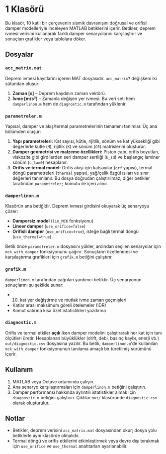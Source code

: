 # 1 Klasörü

Bu klasör, 10 katlı bir çerçevenin sismik davranışını doğrusal ve orifisli damper modelleriyle inceleyen MATLAB betiklerini içerir. Betikler, deprem ivmesi verisini kullanarak farklı damper senaryolarını karşılaştırır ve sonuçları grafikler veya tablolara döker.

## Dosyalar

### `acc_matrix.mat`
Deprem ivmesi kayıtlarını içeren MAT dosyasıdır. `acc_matrix7` değişkeni iki sütundan oluşur:
1. **Zaman [s]**  – Deprem kaydının zaman vektörü.
2. **İvme [m/s²]** – Zamanla değişen yer ivmesi.
Bu veri seti hem `damperlinon.m` hem de `diagnostic.m` tarafından yüklenir.

### `parametreler.m`
Yapısal, damper ve akış/termal parametrelerinin tamamını tanımlar. Üç ana bölümden oluşur:
1. **Yapı parametreleri:** Kat sayısı, kütle, rijitlik, sönüm ve kat yüksekliği gibi değerlerle kütle (`M`), rijitlik (`K`) ve sönüm (`C0`) matrislerini oluşturur.
2. **Damper geometrisi ve malzeme özellikleri:** Piston çapı, orifis boyutları, viskozite gibi girdilerden seri damper sertliği (`k_sd`) ve başlangıç laminer sönüm (`c_lam0`) hesaplanır.
3. **Orifis ve termal model:** Orifis akışı için katsayılar (`orf` yapısı), termal döngü parametreleri (`thermal` yapısı), yağ/çelik özgül ısıları ve sınır değerleri tanımlanır.
Bu dosya doğrudan çalıştırılmaz; diğer betikler tarafından `parametreler;` komutu ile içeri alınır.

### `damperlinon.m`
Klasörün ana betiğidir. Deprem ivmesi girdisini okuyarak üç senaryoyu çözer:
- **Dampersiz model** (`lin_MCK` fonksiyonu)
- **Lineer damper** (`use_orifice=false`)
- **Orifisli damper** (`use_orifice=true`), isteğe bağlı termal döngü (`use_thermal=true`)

Betik önce `parametreler.m` dosyasını yükler, ardından seçilen senaryolar için `mck_with_damper` fonksiyonunu çağırır. Sonuçların özetlenmesi ve karşılaştırma grafikleri için `grafik.m` betiğini çalıştırır.

### `grafik.m`
`damperlinon.m` tarafından çağrılan yardımcı betiktir. Üç senaryonun sonuçlarını şu şekilde sunar:
- 10. kat yer değiştirme ve mutlak ivme zaman geçmişleri
- Katlar arası maksimum göreli ötelemeler (IDR)
- Komut satırına kısa özet istatistikleri yazdırma

### `diagnostic.m`
Orifis ve termal etkiler **açık** iken damper modelini çalıştırarak her kat için tanı ölçütleri üretir. Hesaplanan büyüklükler (drift, debi, basınç kaybı, enerji vb.) `out/diagnostic.csv` dosyasına yazılır. Bu betik, `damperlinon.m`'de kullanılan `mck_with_damper` fonksiyonunun tanılama amaçlı bir türetilmiş sürümünü içerir.

## Kullanım
1. MATLAB veya Octave ortamında çalışın.
2. Ana senaryo karşılaştırmaları için `damperlinon.m` betiğini çalıştırın.
3. Damper performansı hakkında ayrıntılı istatistikler almak için `diagnostic.m` betiğini çalıştırın. Çıktılar `out/` klasöründe `diagnostic.csv` olarak oluşturulur.

## Notlar
- Betikler, deprem verisini `acc_matrix.mat` dosyasından okur; dosya yolu betiklerle aynı klasörde olmalıdır.
- Termal döngü ve orifis etkilerini etkinleştirmek veya devre dışı bırakmak için `use_orifice` ve `use_thermal` anahtarları ayarlanabilir.
